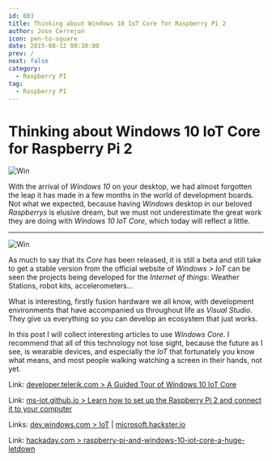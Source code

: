 ```yaml
---
id: 603
title: Thinking about Windows 10 IoT Core for Raspberry Pi 2
author: Jose Cerrejon
icon: pen-to-square
date: 2015-08-12 09:30:00
prev: /
next: false
category:
  - Raspberry PI
tag:
  - Raspberry PI
---
```


# Thinking about Windows 10 IoT Core for Raspberry Pi 2

![Win](/images/2015/04/win_rpi_r.png)

With the arrival of *Windows 10* on your desktop, we had almost forgotten the leap it has made in a few months in the world of development boards. Not what we expected, because having *Windows* desktop in our beloved *Raspberrys* is elusive dream, but we must not underestimate the great work they are doing with *Windows 10 IoT Core*, which today will reflect a little.

- - -
![Win](/images/2015/08/DefaultAppRpi2.png)

As much to say that its *Core* has been released, it is still a beta and still take to get a stable version from the official website of *Windows > IoT* can be seen the projects being developed for the *Internet of things*: Weather Stations, robot kits, accelerometers...

What is interesting, firstly fusion hardware we all know, with development environments that have accompanied us throughout life as *Visual Studio*. They give us everything so you can develop an ecosystem that just works.

In this post I will collect interesting articles to use *Windows Core*. I recommend that all of this technology not lose sight, because the future as I see, is wearable devices, and especially the *IoT* that fortunately you know what means, and most people walking watching a screen in their hands, not yet.

Link: [developer.telerik.com > A Guided Tour of Windows 10 IoT Core](http://developer.telerik.com/featured/a-guided-tour-of-windows-10-iot-core/)

Link: [ms-iot.github.io > Learn how to set up the Raspberry Pi 2 and connect it to your computer](http://ms-iot.github.io/content/en-US/win10/SetupRPI.htm)

Links: [dev.windows.com > IoT](https://dev.windows.com/en-us/iot) | [microsoft.hackster.io](https://microsoft.hackster.io/en-US)

Link: [hackaday.com > raspberry-pi-and-windows-10-iot-core-a-huge-letdown](http://hackaday.com/2015/08/13/raspberry-pi-and-windows-10-iot-core-a-huge-letdown/)